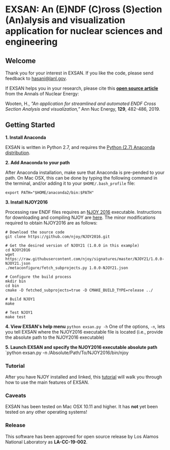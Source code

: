# EXSAN: An (E)NDF (C)ross (S)ection (An)alysis and visualization application for nuclear sciences and engineering

## Welcome

Thank you for your interest in EXSAN. If you like the code, please send feedback to hasani@lanl.gov.

If EXSAN helps you in your research, please cite this [**open source article**](https://goo.gl/MPt6eY) from the Annals of Nuclear Energy:

Wooten, H., *"An application for streamlined and automated ENDF Cross Section Analysis and visualization,"* Ann Nuc Energy,     **129**, 482-486, 2019.


## Getting Started

**1. Install Anaconda**

EXSAN is written in Python 2.7, and requires the [Python (2.7) Anaconda distribution](https://www.anaconda.com/distribution/).  

**2. Add Anaconda to your path**

After Anaconda installation, make sure that Anaconda is pre-pended to your path. On Mac OSX, this can be done by typing the following command in the terminal, and/or adding it to your `$HOME/.bash_profile` file:

`export PATH="$HOME/anaconda2/bin:$PATH"`

**3. Install NJOY2016**

Processing raw ENDF files requires an [NJOY 2016](https://www.njoy21.io/NJOY2016/) executable. Instructions for downloading and compiling NJOY are [here](http://www.njoy21.io/Build/index.html). The minor modifications required to obtain NJOY2016 are as follows:
```
# Download the source code
git clone https://github.com/njoy/NJOY2016.git

# Get the desired version of NJOY21 (1.0.0 in this example)
cd NJOY2016
wget https://raw.githubusercontent.com/njoy/signatures/master/NJOY21/1.0.0-NJOY21.json
./metaconfigure/fetch_subprojects.py 1.0.0-NJOY21.json

# Configure the build process
mkdir bin
cd bin
cmake -D fetched_subprojects=true -D CMAKE_BUILD_TYPE=release ../

# Build NJOY1
make

# Test NJOY1
make test
```

**4. View EXSAN's help menu**
`python exsan.py -h`
One of the options, `-n`, lets you tell EXSAN where the NJOY2016 executable file is located (i.e., provide the absolute path to the NJOY2016 executable)

**5. Launch EXSAN and specify the NJOY2016 executable absolute path**
`python exsan.py -n /Absolute/Path/To/NJOY2016/bin/njoy


### Tutorial
After you have NJOY installed and linked, this [tutorial](https://docs.google.com/presentation/d/1P2XkV6NQazMvSrXv0gHJSfl8rgEkq9fNbID7oCnMgA8/edit?usp=sharing) will walk you through how to use the main features of EXSAN.

### Caveats
EXSAN has been tested on Mac OSX 10.11 and higher. It has **not** yet been tested on any other operating systems!

### Release
This software has been approved for open source release by Los Alamos National Laboratory as **LA-CC-19-002**.
